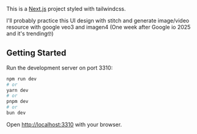 This is a [Next.js](https://nextjs.org/) project styled with tailwindcss.

I'll probably practice this UI design with stitch and generate image/video resource with google veo3 and imagen4 (One week after Google io 2025 and it's trending🤓)

## Getting Started

Run the development server on port 3310:

```bash
npm run dev
# or
yarn dev
# or
pnpm dev
# or
bun dev
```

Open [http://localhost:3310](http://localhost:3310) with your browser.
